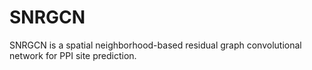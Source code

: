 # SNRGCN
SNRGCN is a spatial neighborhood-based residual graph convolutional network for PPI site prediction.
